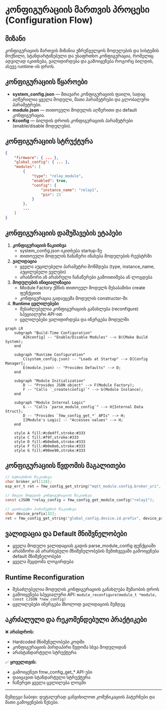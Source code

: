 # კონფიგურაციის მართვის პროცესი (Configuration Flow)

## მიზანი

კონფიგურაციის მართვის მიზანია უზრუნველყოს მოდულების და სისტემის მოქნილი, სტანდარტიზებული და უსაფრთხო კონფიგურაცია, რომელიც ადვილად იკითხება, ვალიდირდება და გამოიყენება როგორც ბილდის, ასევე runtime-ის დროს.

## კონფიგურაციის წყაროები

- **system_config.json** — მთავარი კონფიგურაციის ფაილი, სადაც აღწერილია ყველა მოდული, მათი პარამეტრები და გლობალური პარამეტრები.
- **module.json** — თითოეული მოდულის აღწერითი და default კონფიგურაცია.
- **Kconfig** — ბილდის დროის კონფიგურაციის პარამეტრები (enable/disable მოდულები).

## კონფიგურაციის სტრუქტურა

```json
{
    "firmware": { ... },
    "global_config": { ... },
    "modules": [
        {
            "type": "relay_module",
            "enabled": true,
            "config": {
                "instance_name": "relay1",
                "pin": 23
            }
        },
        ...
    ]
}
```

## კონფიგურაციის დამუშავების ეტაპები

1. **კონფიგურაციის წაკითხვა**
   - system_config.json იკითხება startup-ზე
   - თითოეული მოდულის ჩანაწერი ინახება მოდულების რეესტრში
2. **ვალიდაცია**
   - ყველა აუცილებელი პარამეტრი მოწმდება (type, instance_name, აუცილებელი ველები)
   - არასწორი ან არასრული ჩანაწერები გამოითიშება ან ლოგდება
3. **მოდულების ინიციალიზაცია**
   - Module Factory ქმნის თითოეულ მოდულს შესაბამისი create ფუნქციით
   - კონფიგურაცია გადაეცემა მოდულის constructor-ში
4. **Runtime ცვლილებები**
   - შესაძლებელია კონფიგურაციის განახლება (reconfigure) სპეციალური API-ით
   - ცვლილებები ვალიდირდება და ინერგება მოდულში

```mermaid
graph LR
    subgraph "Build-Time Configuration"
        A[Kconfig] -- "Enable/Disable Modules" --> B(CMake Build System);
    end

    subgraph "Runtime Configuration"
        C(system_config.json) -- "Loads at Startup" --> D[Config Manager];
        E(module.json) -- "Provides Defaults" --> D;
    end

    subgraph "Module Initialization"
        D -- "Provides JSON object" --> F(Module Factory);
        F -- "Calls `_create(config)`" --> G(Module Instance);
    end

    subgraph "Module Internal Logic"
        G -- "Calls `parse_module_config`" --> H{Internal Data Struct};
        D -- "Provides `fmw_config_get_*` APIs" --> H;
        I[Module's Logic] -- "Accesses values" --> H;
    end

    style A fill:#cde4ff,stroke:#333
    style C fill:#f9f,stroke:#333
    style D fill:#b0e0e6,stroke:#333
    style F fill:#b0e0e6,stroke:#333
    style G fill:#90ee90,stroke:#333
```

## კონფიგურაციის წვდომის მაგალითები

```c
// სტრიქონის წაკითხვა
char broker_url[128];
esp_err_t ret = fmw_config_get_string("mqtt_module.config.broker_uri", broker_url, sizeof(broker_url));

// მთელი მოდულის კონფიგურაციის წაკითხვა
const cJSON *relay_config = fmw_config_get_module_config("relay1");

// გლობალური პარამეტრის წაკითხვა
char device_prefix[32];
ret = fmw_config_get_string("global_config.device.id.prefix", device_prefix, sizeof(device_prefix));
```

## ვალიდაცია და Default მნიშვნელობები

- ყველა მოდული ვალიდაციას გადის parse_module_config ფუნქციაში
- არასწორი ან არარსებული მნიშვნელობების შემთხვევაში გამოიყენება default მნიშვნელობები
- ყველა შეცდომა ლოგირდება

## Runtime Reconfiguration

- შესაძლებელია მოდულის კონფიგურაციის განახლება მუშაობის დროს
- გამოიყენება სპეციალური API: `module_reconfigure(module_t *module, const cJSON *new_config)`
- ცვლილებები ინერგება მხოლოდ ვალიდაციის შემდეგ

## აკრძალული და რეკომენდებული პრაქტიკები

❌ **არასდროს:**
- Hardcoded მნიშვნელობები კოდში
- კონფიგურაციის პირდაპირი წვდომა სხვა მოდულიდან
- არასტანდარტული სტრუქტურა

✅ **ყოველთვის:**
- გამოიყენეთ fmw_config_get_* API-ები
- დაიცავით სტანდარტული სტრუქტურა
- ჩაწერეთ ყველა ცვლილება ლოგში

---

შემდეგი ნაბიჯი: დეტალურად განვიხილოთ კომუნიკაციის პატერნები და მათი გამოყენების წესები.

